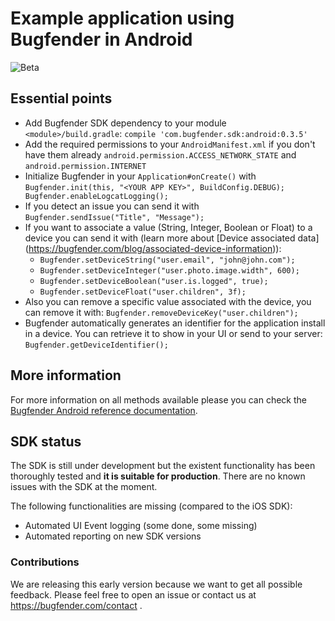 # Example application using Bugfender in Android

![Beta](https://bugfender.com/wp-content/uploads/2016/02/BETA.png)

## Essential points
* Add Bugfender SDK dependency to your module `<module>/build.gradle`: `compile 'com.bugfender.sdk:android:0.3.5'`
* Add the required permissions to your `AndroidManifest.xml` if you don't have them already `android.permission.ACCESS_NETWORK_STATE` and `android.permission.INTERNET`
* Initialize Bugfender in your `Application#onCreate()` with `Bugfender.init(this, "<YOUR APP KEY>", BuildConfig.DEBUG); Bugfender.enableLogcatLogging();`
* If you detect an issue you can send it with `Bugfender.sendIssue("Title", "Message");`
* If you want to associate a value (String, Integer, Boolean or Float) to a device you can send it with (learn more about [Device associated data] (https://bugfender.com/blog/associated-device-information)):
  - `Bugfender.setDeviceString("user.email", "john@john.com");`
  - `Bugfender.setDeviceInteger("user.photo.image.width", 600);`
  - `Bugfender.setDeviceBoolean("user.is.logged", true);`
  - `Bugfender.setDeviceFloat("user.children", 3f);`
* Also you can remove a specific value associated with the device, you can remove it with: `Bugfender.removeDeviceKey("user.children");`
* Bugfender automatically generates an identifier for the application install in a device. You can retrieve it to show in your UI or send to your server: `Bugfender.getDeviceIdentifier();`

## More information
For more information on all methods available please you can check the [Bugfender Android reference documentation](http://bugfender.github.io/BugfenderSDK-android-docs).

## SDK status
The SDK is still under development but the existent functionality has been thoroughly tested and **it is suitable for production**. There are no known issues with the SDK at the moment.

The following functionalities are missing (compared to the iOS SDK):

* Automated UI Event logging (some done, some missing)
* Automated reporting on new SDK versions

### Contributions
We are releasing this early version because we want to get all possible feedback. Please feel free to open an issue or contact us at https://bugfender.com/contact .
